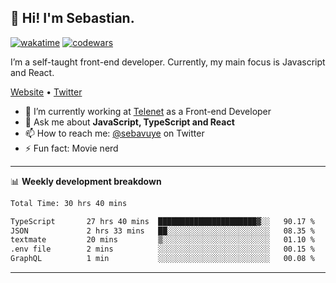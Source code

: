 ## 👋 Hi! I'm Sebastian.

[![wakatime](https://wakatime.com/badge/user/df0036c6-328a-4a39-be9b-e49417ed22a1.svg)](https://wakatime.com/@df0036c6-328a-4a39-be9b-e49417ed22a1)
[![codewars](https://www.codewars.com/users/sebavuye/badges/small)](https://www.codewars.com/users/sebavuye)

I’m a self-taught front-end developer. Currently, my main focus is Javascript and React.

[Website](https://sebastianvuye.be) • [Twitter](https://twitter.com/sebavuye)

- 🔭 I’m currently working at [Telenet](https://telenet.be/) as a Front-end Developer
- 💬 Ask me about **JavaScript, TypeScript and React**
- 📫 How to reach me: [@sebavuye](https://twitter.com/sebavuye) on Twitter
- ⚡ Fun fact: Movie nerd

-------

📊 **Weekly development breakdown**

<!--START_SECTION:waka-->

```txt
Total Time: 30 hrs 40 mins

TypeScript       27 hrs 40 mins  ██████████████████████▓░░   90.17 %
JSON             2 hrs 33 mins   ██░░░░░░░░░░░░░░░░░░░░░░░   08.35 %
textmate         20 mins         ▒░░░░░░░░░░░░░░░░░░░░░░░░   01.10 %
.env file        2 mins          ░░░░░░░░░░░░░░░░░░░░░░░░░   00.15 %
GraphQL          1 min           ░░░░░░░░░░░░░░░░░░░░░░░░░   00.08 %
```

<!--END_SECTION:waka-->
-------
